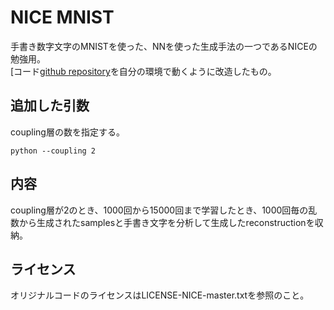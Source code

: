 # NICE MNIST

手書き数字文字のMNISTを使った、NNを使った生成手法の一つであるNICEの勉強用。   
[コード[github repository](https://github.com/fmu2/NICE)を自分の環境で動くように改造したもの。  

## 追加した引数

coupling層の数を指定する。  
```
python --coupling 2 
```

## 内容  
  
coupling層が2のとき、1000回から15000回まで学習したとき、1000回毎の乱数から生成されたsamplesと手書き文字を分析して生成したreconstructionを収納。  

## ライセンス  
  
オリジナルコードのライセンスはLICENSE-NICE-master.txtを参照のこと。  





